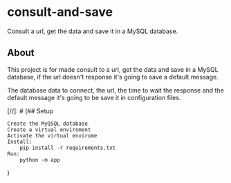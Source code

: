 # consult-and-save

Consult a url, get the data and save it in a MySQL database.

## About

This project is for made consult to a url, get the data and save in a MySQL database, if the url doesn't response
it's going to save a default message.

The database data to connect, the url, the time to wait the response and the default message it's going to be
save it in configuration files.

[//]: # (## Setup

```
Create the MyQSQL database
Create a virtual enviroment
Activate the virtual envirome
Install:
    pip install -r requirements.txt
Run:
    python -m app
```
)